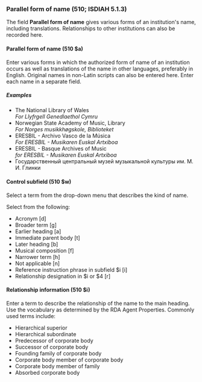 ### Parallel form of name (510; ISDIAH 5.1.3)

The field **Parallel form of name** gives various forms of an institution's name, including translations. Relationships to other institutions can
also be recorded here.

#### Parallel form of name (510 $a)

Enter various forms in which the authorized form of name of an institution occurs as well as translations of the name in
other languages, preferably in English. Original names in non-Latin scripts can also be entered here. Enter each name in a separate field.

##### Examples

- The National Library of Wales  
 _For Llyfrgell Genedlaethol Cymru_
- Norwegian State Academy of Music, Library  
_For Norges musikkhøgskole, Biblioteket_  
- ERESBIL - Archivo Vasco de la Música  
_For ERESBIL - Musikaren Euskal Artxiboa_
- ERESBIL - Basque Archives of Music  
_for ERESBIL - Musikaren Euskal Artxiboa_  
- Государственный центральный музей музыкальной культуры им. М. И. Глинки

#### Control subfield (510 $w)

Select a term from the drop-down menu that describes the kind of name.

Select from the following:

- Acronym [d]
- Broader term [g]
- Earlier heading [a]
- Immediate parent body [t]
- Later heading [b]
- Musical composition [f]
- Narrower term [h]
- Not applicable [n]
- Reference instruction phrase in subfield $i [i]
- Relationship designation in $i or $4 [r]

#### Relationship information (510 $i)

Enter a term to describe the relationship of the name to the main heading. Use the vocabulary as determined by the RDA
Agent Properties. Commonly used terms include:

- Hierarchical superior
- Hierarchical subordinate
- Predecessor of corporate body
- Successor of corporate body
- Founding family of corporate body
- Corporate body member of corporate body
- Corporate body member of family
- Absorbed corporate body
